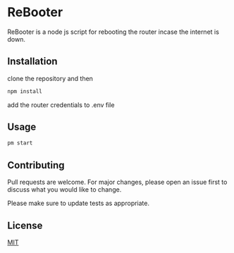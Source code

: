 # ReBooter

ReBooter is a node js script for rebooting the router incase the internet is down.

## Installation

clone the repository and then

```bash
npm install
```

add the router credentials to .env file
## Usage

```bash
pm start
```

## Contributing
Pull requests are welcome. For major changes, please open an issue first to discuss what you would like to change.

Please make sure to update tests as appropriate.

## License
[MIT](https://choosealicense.com/licenses/mit/)